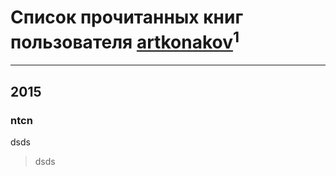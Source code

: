 # Список прочитанных книг пользователя [artkonakov](https://www.facebook.com/artkonakov)<sup>1</sup>
---

## 2015

### ntcn
dsds
> dsds



